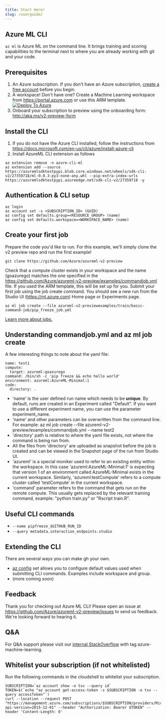 ```yaml
---
title: Start Here!
slug: /userguide/
---
```


## Azure ML CLI
```az ml``` is Azure ML on the command line. 
It brings training and scoring capabilities to the terminal next to where you are already working with git and your code.

## Prerequisites
1. An Azure subscription. If you don't have an Azure subscription, [create a free account](https://aka.ms/amlfree) before you begin.
2. A workspace! Don't have one? Create a Machine Learning workspace from https://portal.azure.com or use this ARM template.
[![Deploy To Azure](https://raw.githubusercontent.com/Azure/azure-quickstart-templates/master/1-CONTRIBUTION-GUIDE/images/deploytoazure.svg?sanitize=true)](https://portal.azure.com/#create/Microsoft.Template/uri/https%3A%2F%2Fmldevplatv2.blob.core.windows.net%2Fcli%2Fazuredeploy.json)
3. Onboard your subscription to preview using the onboarding form: http://aka.ms/v2-preview-form 

## Install the CLI
1. If you do not have the Azure CLI installed, follow the instructions from https://docs.microsoft.com/en-us/cli/azure/install-azure-cli
2. Install AzureML CLI extension as follows
```
az extension remove -n azure-cli-ml
az extension add --source https://azuremlsdktestpypi.blob.core.windows.net/wheels/sdk-cli-v2/27359718/ml-0.0.3-py3-none-any.whl --pip-extra-index-urls https://azuremlsdktestpypi.azureedge.net/sdk-cli-v2/27359718 -y
```

## Authentication & CLI setup
```console
az login
az account set -s <SUBSCRIPTION_ID> (GUID)
az config set defaults.group=<RESOURCE_GROUP> (name)
az config set defaults.workspace=<WORKSPACE_NAME> (name)
```

## Create your first job
Prepare the code you'd like to run. For this example, we'll simply clone the v2 preview repo and run the first example!

```console
git clone https://github.com/Azure/azureml-v2-preview
```
Check that a compute cluster exists in your workspace and the name (goazurego) matches the one specified in the https://github.com/Azure/azureml-v2-preview/examples/commandjob.yml file. If you used the ARM template, this will be set up for you. Submit your first job using the job create command. You should see a new run from the Studio UI (https://ml.azure.com) Home page or Experiments page. 

```console
az ml job create --file azureml-v2-previewexamples/train/basic-command-job/pip_freeze_job.yml
```

[Learn more about jobs.](./job)

## Understanding commandjob.yml and az ml job create
A few interesting things to note about the yaml file:

```console
name: test1
compute:
  target: azureml:goazurego
command: /bin/sh -c 'pip freeze && echo hello world'
environment: azureml:AzureML-Minimal:1
code:
  directory: .
```

- 'name' is the user defined run name which needs to be **unique**. By default, runs are created in an Experiment called "Default". If you want to use a different experiment name, you can use the parameter experiment_name.
- 'name' and other parameters can be overwritten from the command line. For example: az ml job create --file azureml-v2-preview/examples/commandjob.yml --name test2
- 'directory' path is relative to where the yaml file exists, not where the command is being run from.
- All the files from 'directory' are uploaded as snapshot before the job is created and can be viewed in the Snapshot page of the run from Studio UI.
- 'azureml' is a special moniker used to refer to an existing entity within the workspace. In this case 'azureml:AzureML-Minimal:1' is expecting that version 1 of an environment called AzureML-Minimal exists in the current workspace. Similarly, 'azureml:testCompute' refers to a compute cluster called 'testCompute' in the current workspace. 
- 'command' parameter refers to the command that gets run on the remote compute. This usually gets replaced by the relevant training command, example: "python train.py" or "Rscript train.R".

## Useful CLI commands
- ```--name pipfreeze_$GITHUB_RUN_ID ```
- ```--query metadata.interaction_endpoints.studio```

## Extending the CLI
There are several ways you can make gh your own.

- [az config](https://docs.microsoft.com/en-us/cli/azure/param-persist-howto) set allows you to configure default values used when submitting CLI commands. Examples include workspace and group.
- (more coming soon)

## Feedback
Thank you for checking out Azure ML CLI! Please open an issue at https://github.com/Azure/azureml-v2-preview/issues to send us feedback. We're looking forward to hearing it.

## Q&A
For Q&A support please visit our [internal StackOverflow](http://aka.ms/stackoverflow) with tag azure-machine-learning.

## Whitelist your subscription (if not whitelisted)
Run the following commands in the cloudshell to whitelist your subscription.

```console
SUBSCRIPTION=`az account show -o tsv --query id`
TOKEN=$(`echo "az account get-access-token -s $SUBSCRIPTION -o tsv --query accessToken"`)
curl --location --request POST "https://management.azure.com/subscriptions/$SUBSCRIPTION/providers/Microsoft.Features/providers/Microsoft.MachineLearningServices/features/MFE/register?api-version=2015-12-01" --header "Authorization: Bearer $TOKEN" --header 'Content-Length: 0'
```

